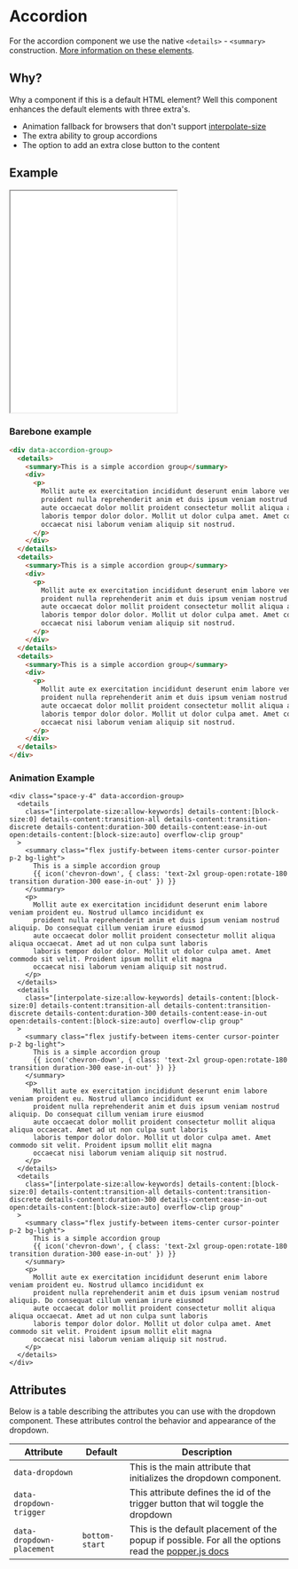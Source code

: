 # Accordion

For the accordion component we use the native `<details>` - `<summary>` construction. [More information on these elements](https://developer.mozilla.org/en-US/docs/Web/HTML/Element/details).

## Why?

Why a component if this is a default HTML element? Well this component enhances the default elements with three extra's.

- Animation fallback for browsers that don't support [interpolate-size](https://developer.mozilla.org/en-US/docs/Web/CSS/interpolate-size)
- The extra ability to group accordions
- The option to add an extra close button to the content

## Example

<iframe src="../examples/accordion.html" height="400"></iframe>

### Barebone example

```html
<div data-accordion-group>
  <details>
    <summary>This is a simple accordion group</summary>
    <div>
      <p>
        Mollit aute ex exercitation incididunt deserunt enim labore veniam proident eu. Nostrud ullamco incididunt ex
        proident nulla reprehenderit anim et duis ipsum veniam nostrud aliquip. Do consequat cillum veniam irure eiusmod
        aute occaecat dolor mollit proident consectetur mollit aliqua aliqua occaecat. Amet ad ut non culpa sunt laboris
        laboris tempor dolor dolor. Mollit ut dolor culpa amet. Amet commodo sit velit. Proident ipsum mollit elit magna
        occaecat nisi laborum veniam aliquip sit nostrud.
      </p>
    </div>
  </details>
  <details>
    <summary>This is a simple accordion group</summary>
    <div>
      <p>
        Mollit aute ex exercitation incididunt deserunt enim labore veniam proident eu. Nostrud ullamco incididunt ex
        proident nulla reprehenderit anim et duis ipsum veniam nostrud aliquip. Do consequat cillum veniam irure eiusmod
        aute occaecat dolor mollit proident consectetur mollit aliqua aliqua occaecat. Amet ad ut non culpa sunt laboris
        laboris tempor dolor dolor. Mollit ut dolor culpa amet. Amet commodo sit velit. Proident ipsum mollit elit magna
        occaecat nisi laborum veniam aliquip sit nostrud.
      </p>
    </div>
  </details>
  <details>
    <summary>This is a simple accordion group</summary>
    <div>
      <p>
        Mollit aute ex exercitation incididunt deserunt enim labore veniam proident eu. Nostrud ullamco incididunt ex
        proident nulla reprehenderit anim et duis ipsum veniam nostrud aliquip. Do consequat cillum veniam irure eiusmod
        aute occaecat dolor mollit proident consectetur mollit aliqua aliqua occaecat. Amet ad ut non culpa sunt laboris
        laboris tempor dolor dolor. Mollit ut dolor culpa amet. Amet commodo sit velit. Proident ipsum mollit elit magna
        occaecat nisi laborum veniam aliquip sit nostrud.
      </p>
    </div>
  </details>
</div>
```

### Animation Example

```twig
<div class="space-y-4" data-accordion-group>
  <details
    class="[interpolate-size:allow-keywords] details-content:[block-size:0] details-content:transition-all details-content:transition-discrete details-content:duration-300 details-content:ease-in-out open:details-content:[block-size:auto] overflow-clip group"
  >
    <summary class="flex justify-between items-center cursor-pointer p-2 bg-light">
      This is a simple accordion group
      {{ icon('chevron-down', { class: 'text-2xl group-open:rotate-180 transition duration-300 ease-in-out' }) }}
    </summary>
    <p>
      Mollit aute ex exercitation incididunt deserunt enim labore veniam proident eu. Nostrud ullamco incididunt ex
      proident nulla reprehenderit anim et duis ipsum veniam nostrud aliquip. Do consequat cillum veniam irure eiusmod
      aute occaecat dolor mollit proident consectetur mollit aliqua aliqua occaecat. Amet ad ut non culpa sunt laboris
      laboris tempor dolor dolor. Mollit ut dolor culpa amet. Amet commodo sit velit. Proident ipsum mollit elit magna
      occaecat nisi laborum veniam aliquip sit nostrud.
    </p>
  </details>
  <details
    class="[interpolate-size:allow-keywords] details-content:[block-size:0] details-content:transition-all details-content:transition-discrete details-content:duration-300 details-content:ease-in-out open:details-content:[block-size:auto] overflow-clip group"
  >
    <summary class="flex justify-between items-center cursor-pointer p-2 bg-light">
      This is a simple accordion group
      {{ icon('chevron-down', { class: 'text-2xl group-open:rotate-180 transition duration-300 ease-in-out' }) }}
    </summary>
    <p>
      Mollit aute ex exercitation incididunt deserunt enim labore veniam proident eu. Nostrud ullamco incididunt ex
      proident nulla reprehenderit anim et duis ipsum veniam nostrud aliquip. Do consequat cillum veniam irure eiusmod
      aute occaecat dolor mollit proident consectetur mollit aliqua aliqua occaecat. Amet ad ut non culpa sunt laboris
      laboris tempor dolor dolor. Mollit ut dolor culpa amet. Amet commodo sit velit. Proident ipsum mollit elit magna
      occaecat nisi laborum veniam aliquip sit nostrud.
    </p>
  </details>
  <details
    class="[interpolate-size:allow-keywords] details-content:[block-size:0] details-content:transition-all details-content:transition-discrete details-content:duration-300 details-content:ease-in-out open:details-content:[block-size:auto] overflow-clip group"
  >
    <summary class="flex justify-between items-center cursor-pointer p-2 bg-light">
      This is a simple accordion group
      {{ icon('chevron-down', { class: 'text-2xl group-open:rotate-180 transition duration-300 ease-in-out' }) }}
    </summary>
    <p>
      Mollit aute ex exercitation incididunt deserunt enim labore veniam proident eu. Nostrud ullamco incididunt ex
      proident nulla reprehenderit anim et duis ipsum veniam nostrud aliquip. Do consequat cillum veniam irure eiusmod
      aute occaecat dolor mollit proident consectetur mollit aliqua aliqua occaecat. Amet ad ut non culpa sunt laboris
      laboris tempor dolor dolor. Mollit ut dolor culpa amet. Amet commodo sit velit. Proident ipsum mollit elit magna
      occaecat nisi laborum veniam aliquip sit nostrud.
    </p>
  </details>
</div>
```

## Attributes

Below is a table describing the attributes you can use with the dropdown component. These attributes control the behavior and appearance of the dropdown.

| Attribute                 | Default        | Description                                                                                                                                                          |
| ------------------------- | -------------- | -------------------------------------------------------------------------------------------------------------------------------------------------------------------- |
| `data-dropdown`           |                | This is the main attribute that initializes the dropdown component.                                                                                                  |
| `data-dropdown-trigger`   |                | This attribute defines the id of the trigger button that wil toggle the dropdown                                                                                     |
| `data-dropdown-placement` | `bottom-start` | This is the default placement of the popup if possible. For all the options read the [popper.js docs](https://popper.js.org/docs/v1/#popperplacements--codeenumcode) |
